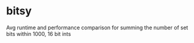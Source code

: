 bitsy
=====

Avg runtime and performance comparison for summing the number of set bits within 1000, 16 bit ints